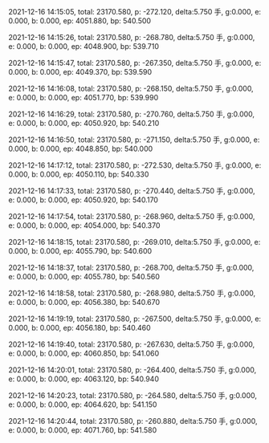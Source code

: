 2021-12-16 14:15:05, total: 23170.580, p: -272.120, delta:5.750 手, g:0.000, e: 0.000, b: 0.000, ep: 4051.880, bp: 540.500

2021-12-16 14:15:26, total: 23170.580, p: -268.780, delta:5.750 手, g:0.000, e: 0.000, b: 0.000, ep: 4048.900, bp: 539.710

2021-12-16 14:15:47, total: 23170.580, p: -267.350, delta:5.750 手, g:0.000, e: 0.000, b: 0.000, ep: 4049.370, bp: 539.590

2021-12-16 14:16:08, total: 23170.580, p: -268.150, delta:5.750 手, g:0.000, e: 0.000, b: 0.000, ep: 4051.770, bp: 539.990

2021-12-16 14:16:29, total: 23170.580, p: -270.760, delta:5.750 手, g:0.000, e: 0.000, b: 0.000, ep: 4050.920, bp: 540.210

2021-12-16 14:16:50, total: 23170.580, p: -271.150, delta:5.750 手, g:0.000, e: 0.000, b: 0.000, ep: 4048.850, bp: 540.000

2021-12-16 14:17:12, total: 23170.580, p: -272.530, delta:5.750 手, g:0.000, e: 0.000, b: 0.000, ep: 4050.110, bp: 540.330

2021-12-16 14:17:33, total: 23170.580, p: -270.440, delta:5.750 手, g:0.000, e: 0.000, b: 0.000, ep: 4050.920, bp: 540.170

2021-12-16 14:17:54, total: 23170.580, p: -268.960, delta:5.750 手, g:0.000, e: 0.000, b: 0.000, ep: 4054.000, bp: 540.370

2021-12-16 14:18:15, total: 23170.580, p: -269.010, delta:5.750 手, g:0.000, e: 0.000, b: 0.000, ep: 4055.790, bp: 540.600

2021-12-16 14:18:37, total: 23170.580, p: -268.700, delta:5.750 手, g:0.000, e: 0.000, b: 0.000, ep: 4055.780, bp: 540.560

2021-12-16 14:18:58, total: 23170.580, p: -268.980, delta:5.750 手, g:0.000, e: 0.000, b: 0.000, ep: 4056.380, bp: 540.670

2021-12-16 14:19:19, total: 23170.580, p: -267.500, delta:5.750 手, g:0.000, e: 0.000, b: 0.000, ep: 4056.180, bp: 540.460

2021-12-16 14:19:40, total: 23170.580, p: -267.630, delta:5.750 手, g:0.000, e: 0.000, b: 0.000, ep: 4060.850, bp: 541.060

2021-12-16 14:20:01, total: 23170.580, p: -264.400, delta:5.750 手, g:0.000, e: 0.000, b: 0.000, ep: 4063.120, bp: 540.940

2021-12-16 14:20:23, total: 23170.580, p: -264.580, delta:5.750 手, g:0.000, e: 0.000, b: 0.000, ep: 4064.620, bp: 541.150

2021-12-16 14:20:44, total: 23170.580, p: -260.880, delta:5.750 手, g:0.000, e: 0.000, b: 0.000, ep: 4071.760, bp: 541.580
